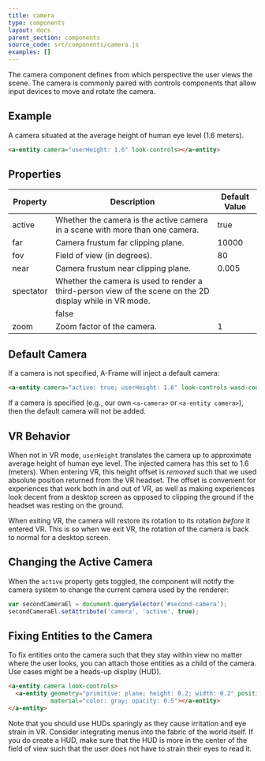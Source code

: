 ```yaml
---
title: camera
type: components
layout: docs
parent_section: components
source_code: src/components/camera.js
examples: []
---
```


The camera component defines from which perspective the user views the scene.
The camera is commonly paired with controls components that allow input devices
to move and rotate the camera.

## Example

A camera situated at the average height of human eye level (1.6 meters).

```html
<a-entity camera="userHeight: 1.6" look-controls></a-entity>
```

## Properties

| Property   | Description                                                                                                                                                                                                                                                                         | Default Value |
|------------|-------------------------------------------------------------------------------------------------------------------------------------------------------------------------------------------------------------------------------------------------------------------------------------|---------------|
| active     | Whether the camera is the active camera in a scene with more than one camera.                                                                                                                                                                                                       | true          |
| far        | Camera frustum far clipping plane.                                                                                                                                                                                                                                                  | 10000         |
| fov        | Field of view (in degrees).                                                                                                                                                                                                                                                         | 80            |
| near       | Camera frustum near clipping plane.                                                                                                                                                                                                                                                 | 0.005         |
| spectator   | Whether the camera is used to render a third-person view of the scene on the 2D display while in VR mode.
                                                                                                                                                                                                                | false            |
| zoom       | Zoom factor of the camera.                                                                                                                                                                                                                                                          | 1             |

## Default Camera

If a camera is not specified, A-Frame will inject a default camera:

```html
<a-entity camera="active: true; userHeight: 1.6" look-controls wasd-controls position="0 0 0" data-aframe-default-camera></a-entity>
```

If a camera is specified (e.g., our own `<a-camera>` or `<a-entity camera>`),
then the default camera will not be added.

## VR Behavior

When not in VR mode, `userHeight` translates the camera up to approximate
average height of human eye level. The injected camera has this set to 1.6
(meters). When entering VR, this height offset is *removed* such that we used
absolute position returned from the VR headset. The offset is convenient for
experiences that work both in and out of VR, as well as making experiences look
decent from a desktop screen as opposed to clipping the ground if the headset
was resting on the ground.

When exiting VR, the camera will restore its rotation to its rotation *before*
it entered VR. This is so when we exit VR, the rotation of the camera is back
to normal for a desktop screen.

## Changing the Active Camera

When the `active` property gets toggled, the component will notify the camera system
to change the current camera used by the renderer:

```js
var secondCameraEl = document.querySelector('#second-camera');
secondCameraEl.setAttribute('camera', 'active', true);
```

## Fixing Entities to the Camera

To fix entities onto the camera such that they stay within view no matter where
the user looks, you can attach those entities as a child of the camera. Use
cases might be a heads-up display (HUD).

```html
<a-entity camera look-controls>
  <a-entity geometry="primitive: plane; height: 0.2; width: 0.2" position="0 0 -1"
            material="color: gray; opacity: 0.5"></a-entity>
</a-entity>
```

Note that you should use HUDs sparingly as they cause irritation and eye strain
in VR. Consider integrating menus into the fabric of the world itself. If you
do create a HUD, make sure that the HUD is more in the center of the field of
view such that the user does not have to strain their eyes to read it.
